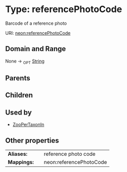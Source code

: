 
# Type: referencePhotoCode


Barcode of a reference photo

URI: [neon:referencePhotoCode](https://data.neonscience.org/referencePhotoCode)


## Domain and Range

None ->  <sub>OPT</sub> [String](types/String.md)

## Parents


## Children


## Used by

 * [ZooPerTaxonIn](ZooPerTaxonIn.md)

## Other properties

|  |  |  |
| --- | --- | --- |
| **Aliases:** | | reference photo code |
| **Mappings:** | | neon:referencePhotoCode |

